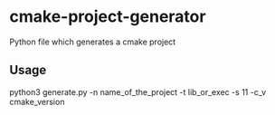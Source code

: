 # cmake-project-generator
Python file which generates a cmake project

## Usage

python3 generate.py -n name_of_the_project -t lib_or_exec -s 11 -c_v cmake_version
